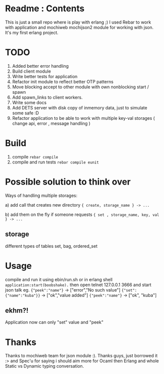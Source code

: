 # Readme : Contents
This is just a small repo where is play with erlang ;) I used Rebar to work with application and mochiweb mochijson2 module for working with json.
It's my first erlang project.

# TODO
1. Added better error handling
2. Build client module
3. Write better tests for application
4. Refactor init module to reflect better OTP patterns
5. Move blocking accept to other module with own nonblocking start / spawn
6. Add spawn_links to client workers.
7. Write some docs
8. Add DETS server with disk copy of inmemory data, just to simulate some safe :D
9. Refactor application to be able to work with multiple key-val storages ( change api, error , message handling )

# Build

1. compile `rebar compile`
2. compile and run tests `rebar compile eunit`

# Possible solution to think over

Ways of handling multiple storages:

a) add call that creates new directory `{ create, storage_name } -> ... `

b) add them on the fly if someone requests `{ set , storage_name, key, val } -> ...`

## storage
different types of tables set, bag, ordered_set

# Usage
compile and run it using ebin/run.sh or in erlang shell `application:start(boobshake).` then open telnet 127.0.0.1 3666 and start json talk
eg.
`{"peek":"name"}`         -> ["error","No such value"]
`{"set":{"name":"kuba"}}` -> ["ok","value added"]
`{"peek":"name"}`         -> ["ok", "kuba"]

## ekhm?!
Application now can only "set" value and "peek"

# Thanks

Thanks to mochiweb team for json module :). Thanks guys, just borrowed it :> and Spec'u for saying i should aim more for Ocaml then Erlang and whole Static vs Dynamic typing conversation.
